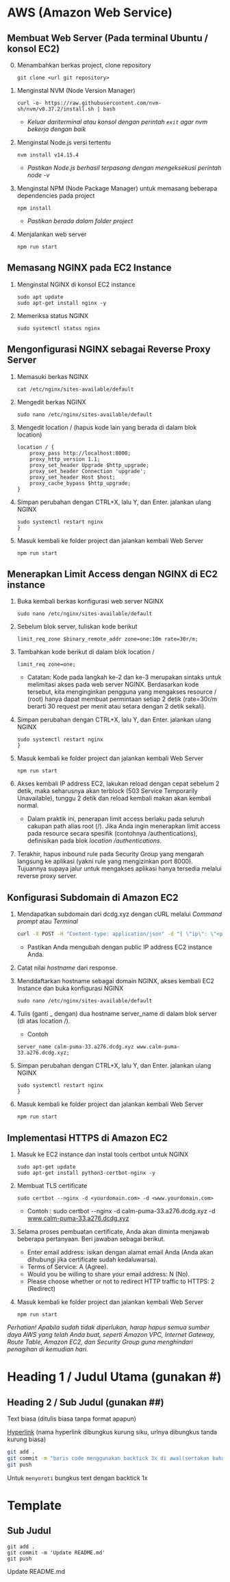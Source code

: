 # AWS (Amazon Web Service)

## Membuat Web Server (Pada terminal Ubuntu / konsol EC2)

0. Menambahkan berkas project, clone repository
	```console
	git clone <url git repository>
	```

1. Menginstal NVM (Node Version Manager)
	```console
	curl -o- https://raw.githubusercontent.com/nvm-sh/nvm/v0.37.2/install.sh | bash
	```
    * _Keluar dariterminal atau konsol dengan perintah `exit` agar nvm bekerja dengan baik_

2. Menginstal Node.js versi tertentu
	```console
	nvm install v14.15.4
	```
    * _Pastikan Node.js berhasil terpasang dengan mengeksekusi perintah node -v_

3. Menginstal NPM (Node Package Manager) untuk memasang beberapa dependencies pada project
	```console
	npm install
	```
    * _Pastikan berada dalam folder project_

4. Menjalankan web server
	```console
	npm run start
	```

## Memasang NGINX pada EC2 Instance

1. Menginstal NGINX di konsol EC2 instance
	```console
	sudo apt update
	sudo apt-get install nginx -y
	```

2. Memeriksa status NGINX
	```console
	sudo systemctl status nginx
	```

## Mengonfigurasi NGINX sebagai Reverse Proxy Server

1. Memasuki berkas NGINX
	```console
	cat /etc/nginx/sites-available/default
	```

2. Mengedit berkas NGINX
	```console
	sudo nano /etc/nginx/sites-available/default
	```

3. Mengedit location / (hapus kode lain yang berada di dalam blok location)
	```console
	location / {
		proxy_pass http://localhost:8000;
		proxy_http_version 1.1;
		proxy_set_header Upgrade $http_upgrade;
		proxy_set_header Connection 'upgrade';
		proxy_set_header Host $host;
		proxy_cache_bypass $http_upgrade;
	}
	```

4. Simpan perubahan dengan CTRL+X, lalu Y, dan Enter. jalankan ulang NGINX
	```console
	sudo systemctl restart nginx
	}
	```

5. Masuk kembali ke folder project dan jalankan kembali Web Server
	```console
	npm run start
	```

## Menerapkan Limit Access dengan NGINX di EC2 instance

1. Buka kembali berkas konfigurasi web server NGINX
	```console
	sudo nano /etc/nginx/sites-available/default
	```

2. Sebelum blok server, tuliskan kode berikut
	```console
	limit_req_zone $binary_remote_addr zone=one:10m rate=30r/m;
	```

3. Tambahkan kode berikut di dalam blok location /
	```console
	limit_req zone=one;
	```
	* Catatan: Kode pada langkah ke-2 dan ke-3 merupakan sintaks untuk melimitasi akses pada web server NGINX. Berdasarkan kode tersebut, kita menginginkan pengguna yang mengakses resource / (root) hanya dapat membuat permintaan setiap 2 detik (rate=30r/m berarti 30 request per menit atau setara dengan 2 detik sekali).

4. Simpan perubahan dengan CTRL+X, lalu Y, dan Enter. jalankan ulang NGINX
	```console
	sudo systemctl restart nginx
	}
	```

5. Masuk kembali ke folder project dan jalankan kembali Web Server
	```console
	npm run start
	```

6. Akses kembali IP address EC2, lakukan reload dengan cepat sebelum 2 detik, maka seharusnya akan terblock (503 Service Temporarily Unavailable), tunggu 2 detik dan reload kembali makan akan kembali normal.

	* Dalam praktik ini, penerapan limit access berlaku pada seluruh cakupan path alias root (/). Jika Anda ingin menerapkan limit access pada resource secara spesifik (contohnya /authentications), definisikan pada blok *location /authentications*.

7. Terakhir, hapus inbound rule pada Security Group yang mengarah langsung ke aplikasi (yakni rule yang mengizinkan port 8000). Tujuannya supaya jalur untuk mengakses aplikasi hanya tersedia melalui reverse proxy server.

## Konfigurasi Subdomain di Amazon EC2

1. Mendapatkan subdomain dari dcdg.xyz dengan cURL melalui *Command prompt* atau *Terminal*
	```cmd
	curl -X POST -H "Content-type: application/json" -d "{ \"ip\": \"<public IP EC2 instance>\" }" "https://sub.dcdg.xyz/dns/records"
	```
	* Pastikan Anda mengubah <public IP EC2 instance> dengan public IP address EC2 instance Anda.

2. Catat nilai *hostname* dari response.

3. Menddaftarkan hostname sebagai domain NGINX, akses kembali EC2 Instance dan buka konfigurasi NGINX
 	```console
	sudo nano /etc/nginx/sites-available/default
	```
4. Tulis (ganti _ dengan) dua hostname server_name di dalam blok server (di atas location /).
	* Contoh
 	```console
	server_name calm-puma-33.a276.dcdg.xyz www.calm-puma-33.a276.dcdg.xyz;
	```

5. Simpan perubahan dengan CTRL+X, lalu Y, dan Enter. jalankan ulang NGINX
	```console
	sudo systemctl restart nginx
	}
	```

6. Masuk kembali ke folder project dan jalankan kembali Web Server
	```console
	npm run start
	```

## Implementasi HTTPS di Amazon EC2
1. Masuk ke EC2 instance dan instal tools certbot untuk NGINX
    ```console
    sudo apt-get update
    sudo apt-get install python3-certbot-nginx -y
    ```
2. Membuat TLS certificate
    ```console
    sudo certbot --nginx -d <yourdomain.com> -d <www.yourdomain.com>
    ```
    * Contoh : sudo certbot --nginx -d calm-puma-33.a276.dcdg.xyz -d www.calm-puma-33.a276.dcdg.xyz

3. Selama proses pembuatan certificate, Anda akan diminta menjawab beberapa pertanyaan. Beri jawaban sebagai berikut.
    * Enter email address: isikan dengan alamat email Anda (Anda akan dihubungi jika certificate sudah kedaluwarsa).
    * Terms of Service: A (Agree).
    * Would you be willing to share your email address: N (No).
    * Please choose whether or not to redirect HTTP traffic to HTTPS: 2 (Redirect)

4. Masuk kembali ke folder project dan jalankan kembali Web Server
	```console
	npm run start
	```

*Perhatian!*
_Apabila sudah tidak diperlukan, harap hapus semua sumber daya AWS yang telah Anda buat, seperti Amazon VPC, Internet Gateway, Route Table, Amazon EC2, dan Security Group guna menghindari penagihan di kemudian hari._

##
##

# Heading 1 / Judul Utama (gunakan #)

## Heading 2 / Sub Judul (gunakan ##)

Text biasa (ditulis biasa tanpa format apapun)

[Hyperlink](https://www.google.com) (nama hyperlink dibungkus kurung siku, urlnya dibungkus tanda kurung biasa)

```bash
git add .
git commit -m "baris code menggunakan backtick 3x di awal(sertakan bahasanya) dan akhir code"
git push
```

Untuk `menyoroti` bungkus text dengan backtick 1x

# Template

## Sub Judul 
```<bahasa>
git add .
git commit -m 'Update README.md'
git push

```

Update README.md